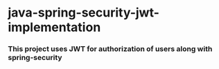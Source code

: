 # java-spring-security-jwt-implementation

### This project uses JWT for authorization of users along with spring-security
